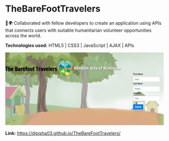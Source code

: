 # TheBareFootTravelers

👣🌍 Collaborated with fellow developers to create an application using APIs that connects
users with suitable humanitarian volunteer opportunities across the world.

<b>Technologies used:</b> HTML5 | CSS3 | JavaScript | AJAX | APIs

![Alt text](https://raw.githubusercontent.com/dipisha03/TheBareFootTravelers/master/assets/images/barefoot.png "barefoot")

<b>Link:</b> https://dipisha03.github.io/TheBareFootTravelers/